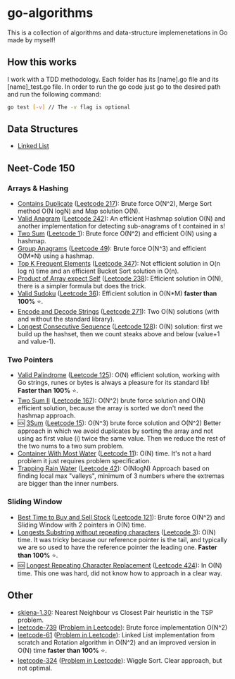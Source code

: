 # go-algorithms
This is a collection of algorithms and data-structure implemenetations in Go made by myself!

## How this works
I work with a TDD methodology. Each folder has its [name].go file and its [name]_test.go file. In order to run the go code just go to the desired path and run the following command:
```bash
go test [-v] // The -v flag is optional
```

## Data Structures
- [Linked List](https://github.com/ggcr/go-algorithms/tree/master/Data-Structures/linked-list)

## Neet-Code 150
### Arrays & Hashing
- [Contains Duplicate](https://github.com/ggcr/go-algorithms/tree/master/Array-And-Hashing/contains-duplicate) ([Leetcode 217](https://leetcode.com/problems/contains-duplicate/)): Brute force O(N^2), Merge Sort method O(N logN) and Map solution O(N).
- [Valid Anagram](https://github.com/ggcr/go-algorithms/tree/master/Array-And-Hashing/valid-anagram) ([Leetcode 242](https://leetcode.com/problems/valid-anagram/)): An efficient Hashmap solution O(N) and another implementation for detecting sub-anagrams of t contained in s!
- [Two Sum](https://github.com/ggcr/go-algorithms/tree/master/Array-And-Hashing/two-sum) ([Leetcode 1](https://leetcode.com/problems/two-sum/)): Brute force O(N^2) and efficient O(N) using a hashmap.
- [Group Anagrams](https://github.com/ggcr/go-algorithms/tree/master/Array-And-Hashing/group-anagrams) ([Leetcode 49](https://leetcode.com/problems/group-anagrams/)): Brute force O(N^3) and efficient O(M*N) using a hashmap.
- [Top K Frequent Elements](https://github.com/ggcr/go-algorithms/tree/master/Array-And-Hashing/top-k-frequent-elements) ([Leetcode 347](https://leetcode.com/problems/top-k-frequent-elements)): Not efficient solution in O(n log n) time and an efficient Bucket Sort solution in O(n).
- [Product of Array expect Self](https://github.com/ggcr/go-algorithms/tree/master/Array-And-Hashing/product-of-array-except-self/) ([Leetcode 238](https://leetcode.com/problems/product-of-array-except-self/)): Efficient solution in O(N), there is a simpler formula but does the trick.
- [Valid Sudoku](https://github.com/ggcr/go-algorithms/tree/master/Array-And-Hashing/valid-sudoku) ([Leetcode 36](https://leetcode.com/problems/valid-sudoku)): Efficient solution in O(N*M) **faster than 100%** ⭐.
- [Encode and Decode Strings](https://github.com/ggcr/go-algorithms/tree/master/Array-And-Hashing/encode-decode-strings) ([Leetcode 271](https://leetcode.com/problems/encode-and-decode-strings/)): Two O(N) solutions (with and without the standard library).
- [Longest Consecutive Sequence](https://github.com/ggcr/go-algorithms/tree/master/Array-And-Hashing/longest-consecutive-sequence) ([Leetcode 128](https://leetcode.com/problems/longest-consecutive-sequence/)): O(N) solution: first we build up the hashset, then we count steaks above and below (value+1 and value-1).
### Two Pointers
- [Valid Palindrome](https://github.com/ggcr/go-algorithms/tree/master/Two-Pointers/valid-palyndrome) ([Leetcode 125](https://leetcode.com/problems/valid-palyndrome)): O(N) efficient solution, working with Go strings, runes or bytes is always a pleasure for its standard lib! **Faster than 100%** ⭐.
- [Two Sum II](https://github.com/ggcr/go-algorithms/tree/master/Two-Pointers/two-sum-2) ([Leetcode 167](https://leetcode.com/problems/two-sum-ii-input-array-is-sorted)): O(N^2) brute force solution and O(N) efficient solution, because the array is sorted we don't need the hashmap approach.
- 🆘 [3Sum](https://github.com/ggcr/go-algorithms/tree/master/Two-Pointers/3Sum) ([Leetcode 15](https://leetcode.com/problems/3sum/)): O(N^3) brute force solution and O(N^2) Better approach in which we avoid duplicates by sorting the array and not using as first value (i) twice the same value. Then we reduce the rest of the two nums to a two sum problem.
- [Container With Most Water](https://github.com/ggcr/go-algorithms/tree/master/Two-Pointers/Container-with-most-water) ([Leetcode 11](https://leetcode.com/problems/container-with-most-water/)): O(N) time. It's not a hard problem it just requires problem specification.
- [Trapping Rain Water](https://github.com/ggcr/go-algorithms/tree/master/Two-Pointers/trapping-rain-water) ([Leetcode 42](https://leetcode.com/problems/trapping-rain-water)): O(NlogN) Approach based on finding local max "valleys", minimum of 3 numbers where the extremas are bigger than the inner numbers.
### Sliding Window
- [Best Time to Buy and Sell Stock](https://github.com/ggcr/go-algorithms/tree/master/Sliding-Window/best-time-to-buy-and-sell-stock) ([Leetcode 121](https://leetcode.com/problems/best-time-to-buy-and-sell-stock/)): Brute force O(N^2) and Sliding Window with 2 pointers in O(N) time. 
- [Longests Substring without repeating characters](https://github.com/ggcr/go-algorithms/tree/master/Sliding-Window/longest-substring-without-repeating-characters) ([Leetcode 3](https://leetcode.com/problems/longest-substring-without-repeating-characters/)): O(N) time. It was tricky because our reference pointer is the tail, and typically we are so used to have the reference pointer the leading one. **Faster than 100%** ⭐.
- 🆘 [Longest Repeating Character Replacement](https://github.com/ggcr/go-algorithms/tree/master/Sliding-Window/longest-repeating-character-replacement) ([Leetcode 424](https://leetcode.com/problems/longest-repeating-character-replacement/)): In O(N) time. This one was hard, did not know how to approach in a clear way. 

## Other
- [skiena-1.30](https://github.com/ggcr/go-algorithms/tree/master/Other/skiena-1.30): Nearest Neighbour vs Closest Pair heuristic in the TSP problem.  
- [leetcode-739](https://github.com/ggcr/go-algorithms/tree/master/Other/leetcode-739) ([Problem in Leetcode](https://leetcode.com/problems/daily-temperatures/)): Brute force implementation O(N^2)
- [leetcode-61](https://github.com/ggcr/go-algorithms/tree/master/Other/leetcode-61) ([Problem in Leetcode](https://leetcode.com/problems/rotate-list/)): Linked List implementation from scratch and Rotation algorithm in O(N^2) and an improved version in O(N) time **faster than 100%** ⭐.
- [leetcode-324](https://github.com/ggcr/go-algorithms/tree/master/Other/leetcode-324) ([Problem in Leetcode](https://leetcode.com/problems/wiggle-sort-ii/)): Wiggle Sort. Clear approach, but not optimal.

